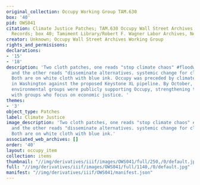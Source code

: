 ```yaml
---
original_collection: Occupy Working Group TAM.630
box: '40'
pid: OWS041
citation: Climate Justice Patches; TAM.630 Occupy Wall Street Archives Working Group
  Records; box 40; Tamiment Library/Robert F. Wagner Labor Archives, New York University
creator: Unknown; Occupy Wall Street Archives Working Group
rights_and_permisisons:
declarations:
- '15'
- '18'
description: 'Two cloth patches, one reads "stop climate chaos" #floodwall street
  and the other reads "disseminate alternatives. systemic change for climate justice."
  Both are on white cloth with blue ink. Occupy was preceded by climate justice protests
  in Washington against the proposed Keystone XL pipeline. By October, progressive
  environmental groups were publicly supporting Occupy, strengthening their connections
  with groups who focus on economic justice. '
themes:
- '3'
object_type: Patches
label: Climate Justice
image_description: 'Two cloth patches, one reads "stop climate chaos" #floodwall street
  and the other reads "disseminate alternatives. systemic change for climate justice."
  Both are on white cloth with blue ink.'
associated_web_archives: []
order: '40'
layout: occupy_item
collection: items
thumbnail: "//img/derivatives/iiif/images/OWS041/full/250,/0/default.jpg"
full: "//img/derivatives/iiif/images/OWS041/full/1140,/0/default.jpg"
manifest: "//img/derivatives/iiif/OWS041/manifest.json"
---
```

